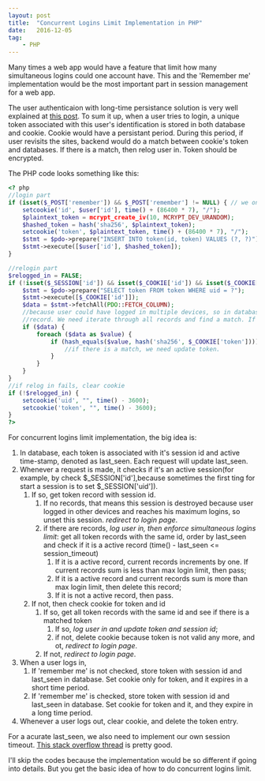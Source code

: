 ```yaml
---
layout: post
title:  "Concurrent Logins Limit Implementation in PHP"
date:   2016-12-05
tag:    
    - PHP
---
```


Many times a web app would have a feature that limit how many simultaneous logins could one account have. This and the 'Remember me' implementation would be the most important part in session management for a web app.

The user authenticaion with long-time persistance solution is very well explained at [this post](https://paragonie.com/blog/2015/04/secure-authentication-php-with-long-term-persistence). To sum it up, when a user tries to login, a unique token associated with this user's identification is stored in both database and cookie. Cookie would have a persistant period. During this period, if user revisits the sites, backend would do a match between cookie's token and databases. If there is a match, then relog user in. Token should be encrypted.

The PHP code looks something like this:

```php
<? php
//login part
if (isset($_POST['remember']) && $_POST['remember'] != NULL) { // we only use cookie if remember me is checked
    setcookie('id', $user['id'], time() + (86400 * 7), "/");
    $plaintext_token = mcrypt_create_iv(10, MCRYPT_DEV_URANDOM); 
    $hashed_token = hash('sha256', $plaintext_token); 
    setcookie('token', $plaintext_token, time() + (86400 * 7), "/");
    $stmt = $pdo->prepare("INSERT INTO token(id, token) VALUES (?, ?)");
    $stmt->execute([$user['id'], $hashed_token]);                   
}

//relogin part
$relogged_in = FALSE;
if (!isset($_SESSION['id']) && isset($_COOKIE['id']) && isset($_COOKIE['token'])) {
    $stmt = $pdo->prepare("SELECT token FROM token WHERE uid = ?");
    $stmt->execute([$_COOKIE['id']]);
    $data = $stmt->fetchAll(PDO::FETCH_COLUMN);
    //because user could have logged in multiple devices, so in database there could be multipl entries of the same user 
    //record. We need iterate through all records and find a match. If there are no match, then relog-in fails.
    if ($data) {
        foreach ($data as $value) {
            if (hash_equals($value, hash('sha256', $_COOKIE['token']))) {
                //if there is a match, we need update token.
            }
        }
    }
}
//if relog in fails, clear cookie
if (!$relogged_in) {
    setcookie('uid', "", time() - 3600);
    setcookie('token', "", time() - 3600);
}
?>
``` 

For concurrent logins limit implementation, the big idea is:

1. In database, each token is associated with it's session id and active time-stamp, denoted as last_seen. Each request will update last_seen.
2. Whenever a request is made, it checks if it's an active session(for example, by check $_SESSION['id'],because sometimes the first ting for start a session is to set $_SESSION['uid']).
    1. If so, get token record with session id.
        1.  If no records, that means this session is destroyed because user logged in other devices and reaches his maximum logins, so unset this session. *redirect to login page*.
        2.  if there are records, *log user in, then enforce simultaneous logins limit*: get all token records with the same id, order by last_seen and check if it is a active record (time() - last_seen <= session_timeout)
            1. If it is a active record, current records increments by one. If current records sum is less than max login limit, then pass;
            2. If it is a active record and current records sum is more than max login limit, then delete this record;
            3. If it is not a active record, then pass.
    2. If not, then check cookie for token and id
        1. If so, get all token records with the same id and see if there is a matched token
            1. If so, *log user in and update token and session id*;
            2. if not, delete cookie because token is not valid any more, and ot, *redirect to login page*.
        2. If not, *redirect to login page*.
3. When a user logs in,
    1. If 'remember me' is not checked, store token with session id and last_seen in database. Set cookie only for token, and it expires in a short time period.
    2. If 'remember me' is checked, store token with session id and last_seen in database. Set cookie for token and it, and they expire in a long time period.
4. Whenever a user logs out, clear cookie, and delete the token entry.


For a acurate last_seen, we also need to implement our own session timeout. [This stack overflow thread](http://stackoverflow.com/questions/520237/how-do-i-expire-a-php-session-after-30-minutes) is pretty good.

I'll skip the codes because the implementation would be so different if going into details. But you get the basic idea of how to do concurrent logins limit.

 

